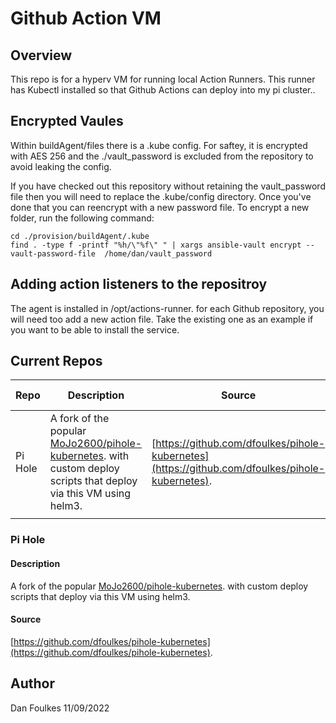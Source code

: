 # Github Action VM 

## Overview

This repo is for a hyperv VM for running local Action Runners. This runner has Kubectl installed so that Github Actions can deploy into 
my pi cluster..


## Encrypted Vaules
Within buildAgent/files there is a .kube config. For saftey, it is encrypted with AES 256 and the ./vault_password is excluded from the repository to avoid leaking the config.

If you have checked out this repository without retaining the vault_password file then you will need to replace the .kube/config directory. Once you've done that you can reencrypt with a new password file.
To encrypt a new folder, run the following command:

```
cd ./provision/buildAgent/.kube
find . -type f -printf "%h/\"%f\" " | xargs ansible-vault encrypt --vault-password-file  /home/dan/vault_password 
```

## Adding action listeners to the repositroy

The agent is installed in /opt/actions-runner.
for each Github repository, you will need too add a new action file. Take the existing one as an example if you want to be able to install the service.

## Current Repos


| Repo          | Description                                                                                                                                                          | Source                                                                                         | Deployment Type |
| ------------- | -------------------------------------------------------------------------------------------------------------------------------------------------------------------- |------------------------------------------------------------------------------------------------|-----------------|
| Pi Hole       | A fork of the popular [MoJo2600/pihole-kubernetes](https://github.com/MoJo2600/pihole-kubernetes). with custom deploy scripts  that deploy via this VM using helm3.  | [https://github.com/dfoulkes/pihole-kubernetes](https://github.com/dfoulkes/pihole-kubernetes).|      helm3      |
|               |                                                                                                                                                                      |                                                                                                |                 |   

### Pi Hole


#### Description
A fork of the popular [MoJo2600/pihole-kubernetes](https://github.com/MoJo2600/pihole-kubernetes). with custom deploy scripts  that deploy via this VM using helm3.

#### Source
[https://github.com/dfoulkes/pihole-kubernetes](https://github.com/dfoulkes/pihole-kubernetes).

## Author
Dan Foulkes 
11/09/2022